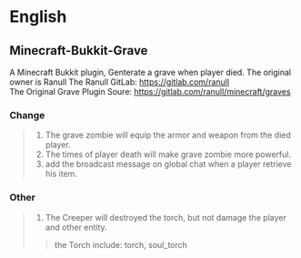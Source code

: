 # English
## Minecraft-Bukkit-Grave
 A Minecraft Bukkit plugin, Genterate a grave when player died. The original owner is Ranull
 The Ranull GitLab: https://gitlab.com/ranull <br/>
 The Original Grave Plugin Soure: https://gitlab.com/ranull/minecraft/graves

### Change
> 1. The grave zombie will equip the armor and weapon from the died player.
> 2. The times of player death will make grave zombie more powerful.
> 3. add the broadcast message on global chat when a player retrieve his item.

### Other
> 1. The Creeper will destroyed the torch, but not damage the player and other entity.
>> the Torch include: torch, soul_torch
 
